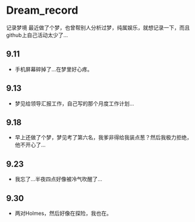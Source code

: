 # Dream_record
记录梦境
最近做了个梦，也曾帮别人分析过梦，纯属娱乐，就想记录一下，而且github上自己活动太少了...
## 9.11
+ 手机屏幕碎掉了...在梦里好心疼。
## 9.13
+ 梦见给领导汇报工作，自己写的那个月度工作计划...
## 9.18
+ 早上还做了个梦，梦见考了第六名，我爹非得给我装点葱？然后我极力拒绝，他不开心了...
## 9.23
+ 我忘了...半夜四点好像被冷气吹醒了...
## 9.30
+ 两对Holmes，然后好像在探险，我也在。
